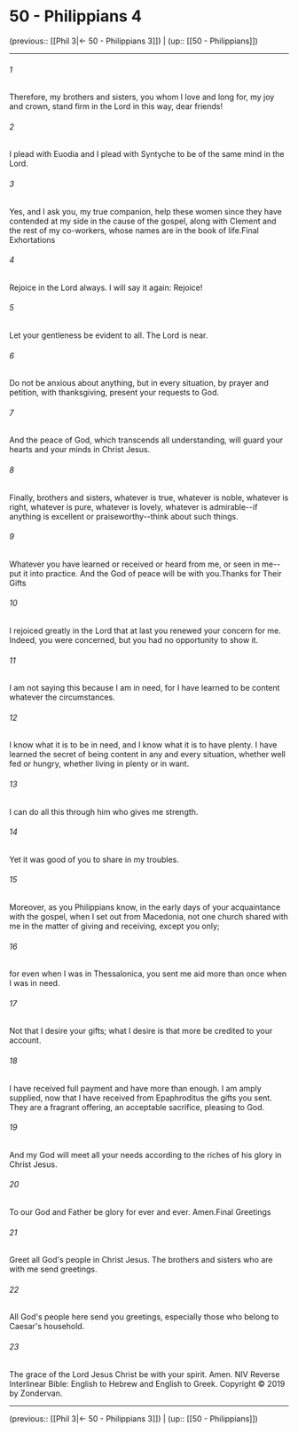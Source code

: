 # 50 - Philippians 4

(previous:: [[Phil 3|← 50 - Philippians 3]]) | (up:: [[50 - Philippians]])

***


###### 1 
Therefore, my brothers and sisters, you whom I love and long for, my joy and crown, stand firm in the Lord in this way, dear friends! 

###### 2 
I plead with Euodia and I plead with Syntyche to be of the same mind in the Lord. 

###### 3 
Yes, and I ask you, my true companion, help these women since they have contended at my side in the cause of the gospel, along with Clement and the rest of my co-workers, whose names are in the book of life.Final Exhortations 

###### 4 
Rejoice in the Lord always. I will say it again: Rejoice! 

###### 5 
Let your gentleness be evident to all. The Lord is near. 

###### 6 
Do not be anxious about anything, but in every situation, by prayer and petition, with thanksgiving, present your requests to God. 

###### 7 
And the peace of God, which transcends all understanding, will guard your hearts and your minds in Christ Jesus. 

###### 8 
Finally, brothers and sisters, whatever is true, whatever is noble, whatever is right, whatever is pure, whatever is lovely, whatever is admirable--if anything is excellent or praiseworthy--think about such things. 

###### 9 
Whatever you have learned or received or heard from me, or seen in me--put it into practice. And the God of peace will be with you.Thanks for Their Gifts 

###### 10 
I rejoiced greatly in the Lord that at last you renewed your concern for me. Indeed, you were concerned, but you had no opportunity to show it. 

###### 11 
I am not saying this because I am in need, for I have learned to be content whatever the circumstances. 

###### 12 
I know what it is to be in need, and I know what it is to have plenty. I have learned the secret of being content in any and every situation, whether well fed or hungry, whether living in plenty or in want. 

###### 13 
I can do all this through him who gives me strength. 

###### 14 
Yet it was good of you to share in my troubles. 

###### 15 
Moreover, as you Philippians know, in the early days of your acquaintance with the gospel, when I set out from Macedonia, not one church shared with me in the matter of giving and receiving, except you only; 

###### 16 
for even when I was in Thessalonica, you sent me aid more than once when I was in need. 

###### 17 
Not that I desire your gifts; what I desire is that more be credited to your account. 

###### 18 
I have received full payment and have more than enough. I am amply supplied, now that I have received from Epaphroditus the gifts you sent. They are a fragrant offering, an acceptable sacrifice, pleasing to God. 

###### 19 
And my God will meet all your needs according to the riches of his glory in Christ Jesus. 

###### 20 
To our God and Father be glory for ever and ever. Amen.Final Greetings 

###### 21 
Greet all God's people in Christ Jesus. The brothers and sisters who are with me send greetings. 

###### 22 
All God's people here send you greetings, especially those who belong to Caesar's household. 

###### 23 
The grace of the Lord Jesus Christ be with your spirit. Amen. NIV Reverse Interlinear Bible: English to Hebrew and English to Greek. Copyright © 2019 by Zondervan.

***

(previous:: [[Phil 3|← 50 - Philippians 3]]) | (up:: [[50 - Philippians]])
